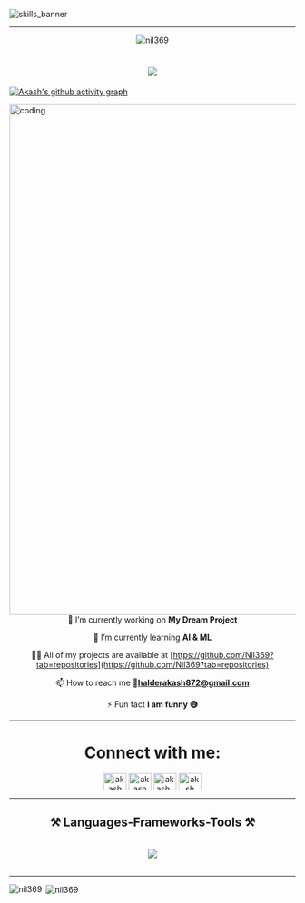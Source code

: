 ![skills_banner](https://github.com/Nil369/Nil369/assets/148447931/8aa12f54-dc92-48d4-a88c-243b7586bd26)


<hr>
<p align="center"> <img src="https://komarev.com/ghpvc/?username=nil369&label=Profile%20views&color=0e75b6&style=flat" alt="nil369" /> </p>
<h1 align="center">
    <img src="https://readme-typing-svg.herokuapp.com/?font=Righteous&size=35&center=true&vCenter=true&width=500&height=70&duration=3500&lines=Hi+There!+👋;+I'm+Akash+Halder;+A+Full+Stack+Web+Developer+😁" />
</h1>

 [![Akash's github activity graph](https://github-readme-activity-graph.vercel.app/graph?username=nil369&bg_color=0d1117&color=708090&line=139ae1&point=ffffff&area=true&hide_border=true)](https://github.com/Nil369/)

<img align="center" alt="coding" width="900" src="https://analyticsindiamag.com/wp-content/uploads/2018/12/developer-dribbble.gif">




<div align="center">
🔭 I’m currently working on <b>My Dream Project</b>

🌱 I’m currently learning **AI & ML**

 👨‍💻 All of my projects are available at [https://github.com/Nil369?tab=repositories](https://github.com/Nil369?tab=repositories)

📫 How to reach me **📧halderakash872@gmail.com**

 ⚡ Fun fact **I am funny 😅**

</div>

---
<h1 align="center">Connect with me:</h1>
<p align="center">
<a href="https://www.linkedin.com/in/akash-halder-nil/" target="_blank"><img align="center" src="https://raw.githubusercontent.com/rahuldkjain/github-profile-readme-generator/master/src/images/icons/Social/linked-in-alt.svg" alt="akash halder" height="30" width="40" /></a>
<a href="https://www.facebook.com/profile.php?id=61552058360601&ref=xav_ig_profile_web" target="_blank"><img align="center" src="https://raw.githubusercontent.com/rahuldkjain/github-profile-readme-generator/master/src/images/icons/Social/facebook.svg" alt="akash halder" height="30" width="40" /></a>
<a href="https://www.instagram.com/akash_halder8043/" target="_blank"><img align="center" src="https://raw.githubusercontent.com/rahuldkjain/github-profile-readme-generator/master/src/images/icons/Social/instagram.svg" alt="akash_halder8043" height="30" width="40" /></a>
<a href="https://www.leetcode.com/u/nil369" target="blank"><img align="center" src="https://raw.githubusercontent.com/rahuldkjain/github-profile-readme-generator/master/src/images/icons/Social/leet-code.svg" alt="aksh" height="30" width="40" /></a>
</p>
<hr>

<h2 align="center">⚒️ Languages-Frameworks-Tools ⚒️</h2>
<br/>
<div align="center">
    <img src="https://skillicons.dev/icons?i=mongodb,express,react,nodejs,vite,remix,bootstrap,mui,pug,html,htmx,css,sass,figma,tailwind,windicss,styledcomponents,codepen,nextjs,vercel,c,cpp,cs,python,javascript,typescript,jquery,vue,angular,regex,java,mysql,flask,fastapi,django,pycharm,vscode,visualstudio,idea,eclipse,androidstudio,replit,windows,powershell,bash,vim,apple,linux,debian,ubuntu,kali,sublime,ps,pr,ae,blender,arduino,opencv,qt,selenium,php,sqlite,sklearn,redux,docker,dotnet,netlify,heroku,wordpress,appwrite,firebase,prisma,supabase,md,postgres,postman,aws,gcp,cloudflare,stackoverflow,nginx,notion,git,github,discord,discordjs,dart,flutter" /><br>

    
</div>

<br/>



<hr/>

<p><img align="left" src="https://github-readme-stats.vercel.app/api/top-langs?username=nil369&show_icons=true&locale=en&layout=compact" alt="nil369" /></p>

<p>&nbsp;<img align="center" src="https://github-readme-stats.vercel.app/api?username=nil369&show_icons=true&locale=en" alt="nil369" /></p>

